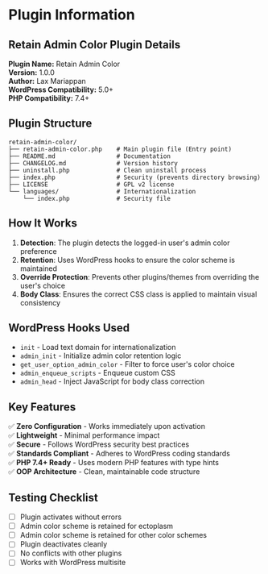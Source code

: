 # Plugin Information

## Retain Admin Color Plugin Details

**Plugin Name:** Retain Admin Color  
**Version:** 1.0.0  
**Author:** Lax Mariappan  
**WordPress Compatibility:** 5.0+  
**PHP Compatibility:** 7.4+  

## Plugin Structure

```
retain-admin-color/
├── retain-admin-color.php    # Main plugin file (Entry point)
├── README.md                 # Documentation
├── CHANGELOG.md              # Version history
├── uninstall.php             # Clean uninstall process
├── index.php                 # Security (prevents directory browsing)
├── LICENSE                   # GPL v2 license
└── languages/                # Internationalization
    └── index.php             # Security file
```

## How It Works

1. **Detection**: The plugin detects the logged-in user's admin color preference
2. **Retention**: Uses WordPress hooks to ensure the color scheme is maintained
3. **Override Protection**: Prevents other plugins/themes from overriding the user's choice
4. **Body Class**: Ensures the correct CSS class is applied to maintain visual consistency

## WordPress Hooks Used

- `init` - Load text domain for internationalization
- `admin_init` - Initialize admin color retention logic  
- `get_user_option_admin_color` - Filter to force user's color choice
- `admin_enqueue_scripts` - Enqueue custom CSS
- `admin_head` - Inject JavaScript for body class correction

## Key Features

✅ **Zero Configuration** - Works immediately upon activation  
✅ **Lightweight** - Minimal performance impact  
✅ **Secure** - Follows WordPress security best practices  
✅ **Standards Compliant** - Adheres to WordPress coding standards  
✅ **PHP 7.4+ Ready** - Uses modern PHP features with type hints  
✅ **OOP Architecture** - Clean, maintainable code structure  

## Testing Checklist

- [ ] Plugin activates without errors
- [ ] Admin color scheme is retained for ectoplasm 
- [ ] Admin color scheme is retained for other color schemes
- [ ] Plugin deactivates cleanly
- [ ] No conflicts with other plugins
- [ ] Works with WordPress multisite
